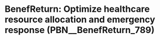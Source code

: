 # BenefReturn: __Optimize healthcare resource allocation and emergency response__ (PBN__BenefReturn_789)

